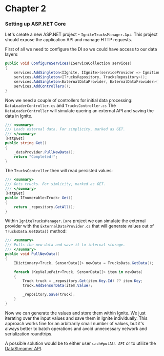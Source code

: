 # Chapter 2

### Setting up ASP.NET Core

Let's create a new ASP.NET project - `IgniteTrucksManager.Api`.
This project should expose the application API and manage HTTP requests.

First of all we need to configure the DI so we could have access to our data layers:

```csharp
public void ConfigureServices(IServiceCollection services)
{
    services.AddSingleton<IIgnite, IIgnite>(serviceProvider => Ignition.Start());
    services.AddSingleton<ITrucksRepository, TrucksRepository>();
    services.AddSingleton<ExternalDataProvider, ExternalDataProvider>();
    services.AddControllers();
}
```

Now we need a couple of controllers for initial data processing: `DataLoaderController.cs` and `TrucksController.cs`
The `DataLoaderController` will simulate quering an external API and saving the data in Ignite.
```csharp
/// <summary>
/// Loads external data. For simplicity, marked as GET.
/// </summary>
[HttpGet]
public string Get()
{
    _dataProvider.PullNewData();
    return "Completed!";
}
```

The `TrucksController` then will read persisted values:
```csharp
/// <summary>
/// Gets trucks. For simlicity, marked as GET.
/// </summary>
[HttpGet]
public IEnumerable<Truck> Get()
{
    return _repository.GetAll();
}
```

Within `IgniteTrucksManager.Core` project we can simulate the external provider with the `ExternalDataProvider.cs` that 
will generate values out of `TrucksData.GetData()` method:
```csharp
/// <summary>
/// Pulls the new data and save it to internal storage.
/// </summary>
public void PullNewData()
{
    IDictionary<Truck, SensorData[]> newData = TrucksData.GetData();

    foreach (KeyValuePair<Truck, SensorData[]> item in newData)
    {
        Truck truck = _repository.Get(item.Key.Id) ?? item.Key;
        truck.AddSensorData(item.Value);

        _repository.Save(truck);
    }
}
```

Now we can generate the values and store them within Ignite. We just iterating over the input values and save them in Ignite individually.
This approach works fine for an arbitrarily small number of values, but it's always better to batch operations and avoid unnecessary network and serialization roundtrips.

A possible solution would be to either user `cach#putAll API` or to utilize the [DataStreamer API](https://ignite.apache.org/features/streaming.html).